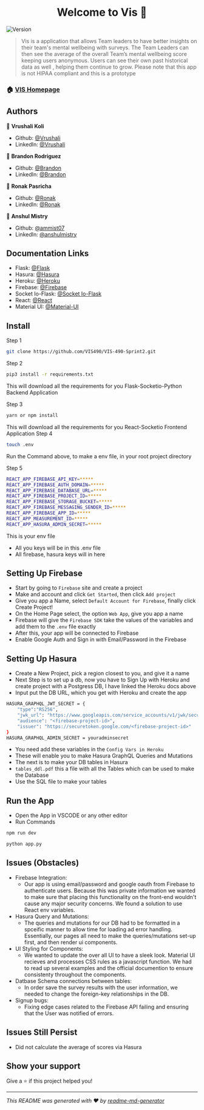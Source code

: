 <h1 align="center">Welcome to Vis 👋</h1>
<p>
  <img alt="Version" src="https://img.shields.io/badge/version-0.1.0-blue.svg?cacheSeconds=2592000" />
</p>

> Vis is a application that allows Team leaders to have better insights on their team's mental wellbeing with surveys. The Team Leaders can then see the average of the overall Team’s mental wellbeing score keeping users anonymous.  Users can see their own past historical data as well , helping them continue to grow. Please note that this app is not  HIPAA compliant and this is a prototype 

### 🏠 [VIS Homepage](https://still-ravine-46486.herokuapp.com)


## Authors

👤 **Vrushali Koli**
* Github: [@Vrushali](https://github.com/vkoli)
* LinkedIn: [@Vrushali](https://www.linkedin.com/in/vk801/)

👤 **Brandon Rodriguez**
* Github: [@Brandon](https://github.com/brandonRodriguez24)
* LinkedIn: [@Brandon](https://www.linkedin.com/in/brandon-rodriguez-5a2274201/)

👤 **Ronak Pasricha**
* Github: [@Ronak](https://github.com/rpasricha45)
* LinkedIn: [@Ronak](https://www.linkedin.com/in/ronak-pasricha/)

👤 **Anshul Mistry**
* Github: [@ammist07](https://github.com/ammist07)
* LinkedIn: [@anshulmistry](https://linkedin.com/in/anshulmistry)

## Documentation Links
* Flask: [@Flask](https://flask.palletsprojects.com/en/1.1.x/api/)
* Hasura: [@Hasura](https://hasura.io/docs/1.0/graphql/core/index.html)
* Heroku: [@Heroku](https://devcenter.heroku.com/categories/reference)
* Firebase: [@Firebase](https://firebase.google.com/?gclid=Cj0KCQiA5bz-BRD-ARIsABjT4njI9dq7z4jlUh2PmOfhRvgbUAg34I1UE9ioHimnHi-azTR8xpbGGkUaAk86EALw_wcB)
* Socket Io-Flask: [@Socket Io-Flask](https://flask-socketio.readthedocs.io/en/latest/)
* React: [@React](https://reactjs.org/docs/getting-started.html)
* Material UI: [@Material-UI](https://material-ui.com)

## Install
Step 1
```sh
git clone https://github.com/VIS490/VIS-490-Sprint2.git
```
Step 2
```sh
pip3 install -r requirements.txt
```
This will download all the requirements for you Flask-Socketio-Python Backend Application

Step 3
```sh
yarn or npm install
```
This will download all the requirements for you React-Socketio Frontend Application
Step 4
```sh
touch .env
```
Run the Command above, to make a env file, in your root project directory

Step 5
```sh
REACT_APP_FIREBASE_API_KEY=*****
REACT_APP_FIREBASE_AUTH_DOMAIN=*****
REACT_APP_FIREBASE_DATABASE_URL=*****
REACT_APP_FIREBASE_PROJECT_ID=*****
REACT_APP_FIREBASE_STORAGE_BUCKET=*****
REACT_APP_FIREBASE_MESSAGING_SENDER_ID=*****
REACT_APP_FIREBASE_APP_ID=*****
REACT_APP_MEASUREMENT_ID=*****
REACT_APP_HASURA_ADMIN_SECRET=*****
```
This is your env file
- All you keys will be in this .env file
- All firebase, hasura keys will in here

## Setting Up Firebase
- Start by going to ``Firebase`` site and create a project
- Make and account and click ``Get Started``, then click ``Add project``
- Give you app a Name, select ``Default Account for Firebase``, finally click Create Project!
- On the Home Page select, the option ``Web App``, give you app a name
- Firebase will give the ``Firebase SDK`` take the values of the variables and add them to the ``.env`` file exactly
- After this, your app will be connected to Firebase
- Enable Google Auth and Sign in with Email/Password in the Firebase
## Setting Up Hasura
- Create a New Project, pick a region closest to you, and give it a name
- Next Step is to set up a db, now you have to Sign Up with Heroku and create project with a Postgress DB, I have linked the Heroku docs above
- Input put the DB URL, which you get with Heroku and create the app
```sh
HASURA_GRAPHQL_JWT_SECRET = {
    "type":"RS256",
    "jwk_url": "https://www.googleapis.com/service_accounts/v1/jwk/securetoken@system.gserviceaccount.com",
    "audience": "<firebase-project-id>",
    "issuer": "https://securetoken.google.com/<firebase-project-id>"
}
HASURA_GRAPHQL_ADMIN_SECRET = youradminsecret
```
- You need add these variables in the ``Config Vars in Heroku``
- These will enable you to make Hasura GraphQL Queries and Mutations
- The next is to make your DB tables in Hasura
- ``tables_ddl.pdf`` this a file with all the Tables which can be used to make the Database
- Use the SQL file to make your tables
## Run the App
- Open the App in VSCODE or any other editor
- Run Commands
```sh
npm run dev 
```
```sh
python app.py
```
## Issues (Obstacles)
- Firebase Integration:  
  - Our app is using email/password and google oauth from Firebase to authenticate users. Because this was private information we wanted to make sure that placing this functionality on the front-end wouldn't cause any major security concerns. We found a solution to use React env variables. 
- Hasura Query and Mutations:  
  - The queries and mutations for our DB had to be formatted in a spceific manner to allow time for loading ad error handling. Essentially, our pages all need to make the queries/mutations set-up first, and then render ui components.
- UI Styling for Components:  
  - We wanted to update the over all UI to have a sleek look. Material UI recieves and processes CSS rules as a javascript function. We had to read up several examples and the official documention to ensure consistenty throughout the components. 
- Datbase Schema connections between tables:  
  - In order save the survey results with the user information, we needed to change the foreign-key relationships in the DB.
- Signup bugs:  
    - Fixing edge cases related to the Firebase API failing and ensuring that the User was notified of errors.  

## Issues Still Persist
- Did not calculate  the average of scores via Hasura 
## Show your support

Give a ⭐️ if this project helped you!

***
_This README was generated with ❤️ by [readme-md-generator](https://github.com/kefranabg/readme-md-generator)_
